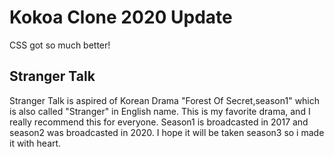 # Kokoa Clone 2020 Update

CSS got so much better!

## Stranger Talk

Stranger Talk is aspired of Korean Drama "Forest Of Secret,season1" which is also called "Stranger" in English name. This is my favorite drama, and I really recommend this for everyone. Season1 is broadcasted in 2017 and season2 was broadcasted in 2020. I hope it will be taken season3 so i made it with heart. 
